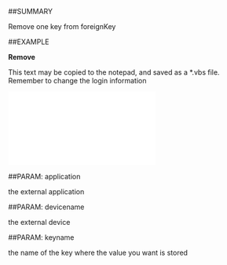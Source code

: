 

##SUMMARY

Remove one key from foreignKey


##EXAMPLE

**Remove**

This text may be copied to the notepad, and saved as a *.vbs file. Remember to change the login information

![](../../Examples/vbs/SOForeignKey.Remove.vbs.txt)







##PARAM: application

the external application





##PARAM: devicename

the external device





##PARAM: keyname

the name of the key where the value you want is stored



